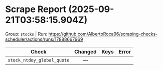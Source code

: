 # Scrape Report (2025-09-21T03:58:15.904Z)

Group: `stocks`  |  Run: https://github.com/AlbertoRoca96/scraping-checks-scheduler/actions/runs/17888667969

| Check | Changed | Keys | Error |
|---|:---:|:--|:--|
| `stock_ntdoy_global_quote` | — |  |  |
